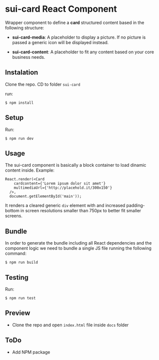 # sui-card React Component

Wrapper component to define a **card** structured content based in the following structure:

- **sui-card-media**: A placeholder to display a picture. If no picture is passed a generic icon will be displayed instead.

- **sui-card-content**: A placeholder to fit any content based on your core business needs.

## Instalation
Clone the repo.
CD to folder `sui-card`

run:

```
$ npm install
```

## Setup

Run:

```
$ npm run dev
```


## Usage
The sui-card component is basically a block container to load dinamic content inside.
Example:
```
React.render(<Card
    cardcontent={'Lorem ipsum dolor sit amet'}
    multimediaUrl={'http://placehold.it/300x150'}
  />,
  document.getElementById('main'));
```

It renders a cleared generic `div` element with and increased padding-bottom in screen resolutions smaller than 750px to better fit smaller screens.

## Bundle
In order to generate the bundle including all React dependencies and the component logic we need to bundle a single JS file running the following command:
```
$ npm run build
```

## Testing
Run:

```
$ npm run test
````

## Preview
- Clone the repo and open `index.html` file inside `docs` folder <br />

## ToDo
- Add NPM package
